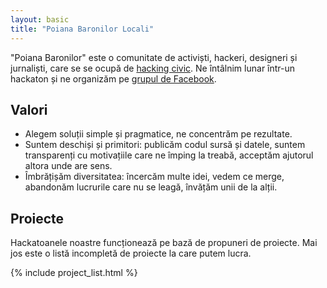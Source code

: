 ```yaml
---
layout: basic
title: "Poiana Baronilor Locali"
---
```

"Poiana Baronilor" este o comunitate de activiști, hackeri, designeri și
jurnaliști, care se se ocupă de [hacking civic][civic-hacking]. Ne întâlnim
lunar într-un hackaton și ne organizăm pe [grupul de Facebook][fb].

[civic-hacking]: https://opengovdata.io/2014/civic-hacking/
[fb]: https://www.facebook.com/groups/270378973085847/


## Valori

* Alegem soluții simple și pragmatice, ne concentrăm pe rezultate.
* Suntem deschiși și primitori: publicăm codul sursă și datele, suntem
  transparenți cu motivațiile care ne împing la treabă, acceptăm ajutorul
  altora unde are sens.
* Îmbrățișăm diversitatea: încercăm multe idei, vedem ce merge, abandonăm
  lucrurile care nu se leagă, învățăm unii de la alții.


## Proiecte

Hackatoanele noastre funcționează pe bază de propuneri de proiecte. Mai jos
este o listă incompletă de proiecte la care putem lucra.

{% include project_list.html %}
